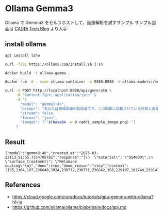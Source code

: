 # Ollama Gemma3

Ollama で Gemma3 をセルフホストして、画像解析を試すサンプル
サンプル図面は [CADDi Tech Blog](https://caddi.tech/2024/12/06/080000) より入手

## install ollama

```sh
apt install lshw 

curl -fsSL https://ollama.com/install.sh | sh
```

```sh
docker build -t ollama-gemma .

docker run -d --name ollama-container -p 8080:8080 -v ollama-models:/models ollama-gemma 
```

```sh
curl -X POST http://localhost:8080/api/generate \
     -H "Content-Type: application/json" \
     -d '{
       "model": "gemma3:4b",
       "prompt": "あなたは機械図面の製図者です。この図面に記載されている材質と表面処理を教えてください。日本語で json 形式で答えてください。",
       "stream": false,
       "format": "json",
       "images": ["'$(base64 -w 0 caddi_sample_image.png)'"]
     }'
```

## Result

```
{"model":"gemma3:4b","created_at":"2025-03-22T13:51:55.735470078Z","response":"{\n  \"material\": \"SS400D\",\n  \"surface_treatment\": \"Melamine coating\"\n}","done":true,"done_reason":"stop","context":[105,2364,107,236840,3024,236772,236771,236842,108,229197,102749,239147,189831,238426,239147,237457,3652,236924,8978,239147,183916,68151,29468,107784,237032,52325,49945,237051,113040,15142,236924,94951,237007,8373,236743,36669,237007,238843,19230,15142,236924,106,107,105,4368,107,236782,107,236743,623,10236,1083,623,4033,236812,236771,236771,236796,827,107,236743,623,36593,236779,49085,1083,623,29294,13572,23671,236775,107,236783],"total_duration":3026438808,"load_duration":84915063,"prompt_eval_count":302,"prompt_eval_duration":190000000,"eval_count":28,"eval_duration":2749000000}
```

## References

- https://cloud.google.com/run/docs/tutorials/gpu-gemma-with-ollama?hl=ja
- https://github.com/ollama/ollama/blob/main/docs/api.md
